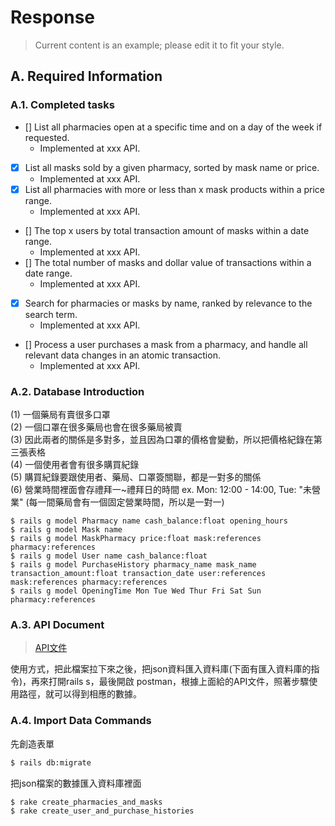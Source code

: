 # Response
> Current content is an example; please edit it to fit your style.
## A. Required Information
### A.1. Completed tasks
- [] List all pharmacies open at a specific time and on a day of the week if requested.
  - Implemented at xxx API.
- [x] List all masks sold by a given pharmacy, sorted by mask name or price.
  - Implemented at xxx API.
- [x] List all pharmacies with more or less than x mask products within a price range.
  - Implemented at xxx API.
- [] The top x users by total transaction amount of masks within a date range.
  - Implemented at xxx API.
- [] The total number of masks and dollar value of transactions within a date range.
  - Implemented at xxx API.
- [x] Search for pharmacies or masks by name, ranked by relevance to the search term.
  - Implemented at xxx API.
- [] Process a user purchases a mask from a pharmacy, and handle all relevant data changes in an atomic transaction.
  - Implemented at xxx API.


### A.2. Database Introduction

(1) 一個藥局有賣很多口罩   
(2) 一個口罩在很多藥局也會在很多藥局被賣   
(3) 因此兩者的關係是多對多，並且因為口罩的價格會變動，所以把價格紀錄在第三張表格   
(4) 一個使用者會有很多購買紀錄    
(5) 購買紀錄要跟使用者、藥局、口罩簽關聯，都是一對多的關係   
(6) 營業時間裡面會存禮拜一~禮拜日的時間 ex. Mon: 12:00 - 14:00, Tue: "未營業" (每一間藥局會有一個固定營業時間，所以是一對一)   

```shell
$ rails g model Pharmacy name cash_balance:float opening_hours
$ rails g model Mask name
$ rails g model MaskPharmacy price:float mask:references pharmacy:references
$ rails g model User name cash_balance:float
$ rails g model PurchaseHistory pharmacy_name mask_name transaction_amount:float transaction_date user:references mask:references pharmacy:references
$ rails g model OpeningTime Mon Tue Wed Thur Fri Sat Sun pharmacy:references  
```

### A.3. API Document

> [API文件](https://hackmd.io/@BNE3ZSQ9QRW2ChNzpkH3mw/SkFKD2xZ2)

使用方式，把此檔案拉下來之後，把json資料匯入資料庫(下面有匯入資料庫的指令)，再來打開rails s，最後開啟 postman，根據上面給的API文件，照著步驟使用路徑，就可以得到相應的數據。


### A.4. Import Data Commands

先創造表單
```bash
$ rails db:migrate
```

把json檔案的數據匯入資料庫裡面
```bash
$ rake create_pharmacies_and_masks 
$ rake create_user_and_purchase_histories  
```





